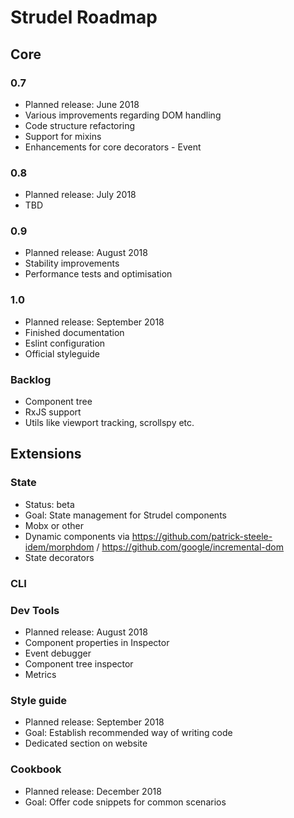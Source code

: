 # Strudel Roadmap

## Core

### 0.7

* Planned release: June 2018
* Various improvements regarding DOM handling
* Code structure refactoring
* Support for mixins
* Enhancements for core decorators - Event

### 0.8

* Planned release: July 2018
* TBD

### 0.9

* Planned release: August 2018
* Stability improvements
* Performance tests and optimisation

### 1.0

* Planned release: September 2018
* Finished documentation
* Eslint configuration
* Official styleguide

### Backlog
* Component tree
* RxJS support
* Utils like viewport tracking, scrollspy etc.

## Extensions

### State

* Status: beta
* Goal: State management for Strudel components
* Mobx or other
* Dynamic components via https://github.com/patrick-steele-idem/morphdom / https://github.com/google/incremental-dom
* State decorators

### CLI

### Dev Tools

* Planned release: August 2018
* Component properties in Inspector
* Event debugger
* Component tree inspector
* Metrics 

### Style guide

* Planned release: September 2018
* Goal: Establish recommended way of writing code
* Dedicated section on website

### Cookbook

* Planned release: December 2018
* Goal: Offer code snippets for common scenarios


